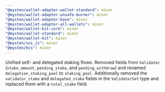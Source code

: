 ```yaml
---
"@mysten/wallet-adapter-wallet-standard": minor
"@mysten/wallet-adapter-unsafe-burner": minor
"@mysten/wallet-adapter-base": minor
"@mysten/wallet-adapter-all-wallets": minor
"@mysten/wallet-kit-core": minor
"@mysten/wallet-standard": minor
"@mysten/wallet-kit": minor
"@mysten/sui.js": minor
"@mysten/bcs": minor
---
```


Unified self- and delegated staking flows. Removed fields from `Validator` (`stake_amount`, `pending_stake`, and `pending_withdraw`) and renamed `delegation_staking_pool` to `staking_pool`. Additionally removed the `validator_stake` and `delegated_stake` fields in the `ValidatorSet` type and replaced them with a `total_stake` field.
